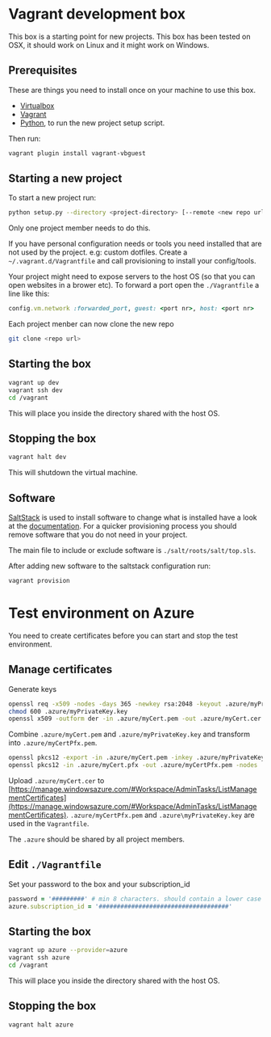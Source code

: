 # Vagrant development box

This box is a starting point for new projects. This box has been tested on OSX, it should work on Linux and it might work on Windows.

## Prerequisites

These are things you need to install once on your machine to use this box.

* [Virtualbox](https://www.virtualbox.org/)
* [Vagrant](http://www.vagrantup.com/)
* [Python](https://www.python.org/), to run the new project setup script.

Then run:

```bash
vagrant plugin install vagrant-vbguest
```

## Starting a new project

To start a new project run:

```bash
python setup.py --directory <project-directory> [--remote <new repo url>]
```

Only one project member needs to do this.

If you have personal configuration needs or tools you need installed that are not used by the project. e.g: custom
dotfiles. Create a `~/.vagrant.d/Vagrantfile` and call provisioning to install your config/tools.

Your project might need to expose servers to the host OS (so that you can open websites in a brower etc). To forward a
port open the `./Vagrantfile` a line like this:

```ruby
config.vm.network :forwarded_port, guest: <port nr>, host: <port nr>
```

Each project menber can now clone the new repo

```bash
git clone <repo url>
```

## Starting the box

```bash
vagrant up dev
vagrant ssh dev
cd /vagrant
```

This will place you inside the directory shared with the host OS.

## Stopping the box

```bash
vagrant halt dev
```

This will shutdown the virtual machine.

## Software

[SaltStack](http://www.saltstack.com/community/) is used to install software to change what is installed have a look at the
[documentation](http://docs.saltstack.com/). For a quicker provisioning process you should remove software that you do
not need in your project.

The main file to include or exclude software is `./salt/roots/salt/top.sls`.

After adding new software to the saltstack configuration run:

```bash
vagrant provision
```

# Test environment on Azure

You need to create certificates before you can start and stop the test
environment.

## Manage certificates

Generate keys

```bash
openssl req -x509 -nodes -days 365 -newkey rsa:2048 -keyout .azure/myPrivateKey.key -out .azure/myCert.pem
chmod 600 .azure/myPrivateKey.key
openssl x509 -outform der -in .azure/myCert.pem -out .azure/myCert.cer
```

Combine `.azure/myCert.pem` and `.azure/myPrivateKey.key` and transform into
`.azure/myCertPfx.pem`.

```bash
openssl pkcs12 -export -in .azure/myCert.pem -inkey .azure/myPrivateKey.key -out .azure/myCert.pfx
openssl pkcs12 -in .azure/myCert.pfx -out .azure/myCertPfx.pem -nodes
```

Upload `.azure/myCert.cer` to
[https://manage.windowsazure.com/#Workspace/AdminTasks/ListManagementCertificates](https://manage.windowsazure.com/#Workspace/AdminTasks/ListManagementCertificates).
`.azure/myCertPfx.pem` and `.azure\myPrivateKey.key` are used in the
`Vagrantfile`.

The `.azure` should be shared by all project members.

## Edit `./Vagrantfile`

Set your password to the box and your subscription_id
```ruby
password = '#########' # min 8 characters. should contain a lower case letter, an uppercase letter, a number and a special character
azure.subscription_id = '####################################'
```

## Starting the box

```bash
vagrant up azure --provider=azure
vagrant ssh azure
cd /vagrant
```

This will place you inside the directory shared with the host OS.

## Stopping the box

```bash
vagrant halt azure
```
